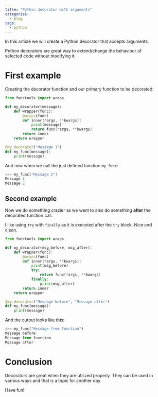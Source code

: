 ```yaml
---
title: "Python decorator with arguments"
categories:
  - blog
tags:
  - python
---
```


In this article we will create a Python decorator that accepts arguments.

Python decorators are great way to extend/change the behaviour of selected code without modifying it.

# First example

Creating the decorator function and our primary function to be decorated:

```python
from functools import wraps

def my_decorator(message):
    def wrapper(func):
        @wraps(func)
        def inner(*args, **kwargs):
            print(message)
            return func(*args, **kwargs)
        return inner
    return wrapper

@my_decorator("Message 1")
def my_func(message):
    print(message)
```

And now when we call the just defined function `my_func`:

```python
>>> my_func("Message 2")
Message 1
Message 2
```

## Second example

Now we do something crazier as we want to also do something **after** the decorated function call.

I like using `try` with `finally` as it is executed after the `try` block. Nice and clean.

```python
from functools import wraps

def my_decorator(msg_before, msg_after):
    def wrapper(func):
        @wraps(func)
        def inner(*args, **kwargs):
            print(msg_before)
            try:
                return func(*args, **kwargs)
            finally:
                print(msg_after)
        return inner
    return wrapper

@my_decorator("Message before", "Message after")
def my_func(message):
    print(message)
```

And the output looks like this:

```python
>>> my_func("Message from function")
Message before
Message from function
Message after
```

# Conclusion

Decorators are great when they are utilized properly. They can be used in various ways and that is
a topic for another day. 

Have fun!